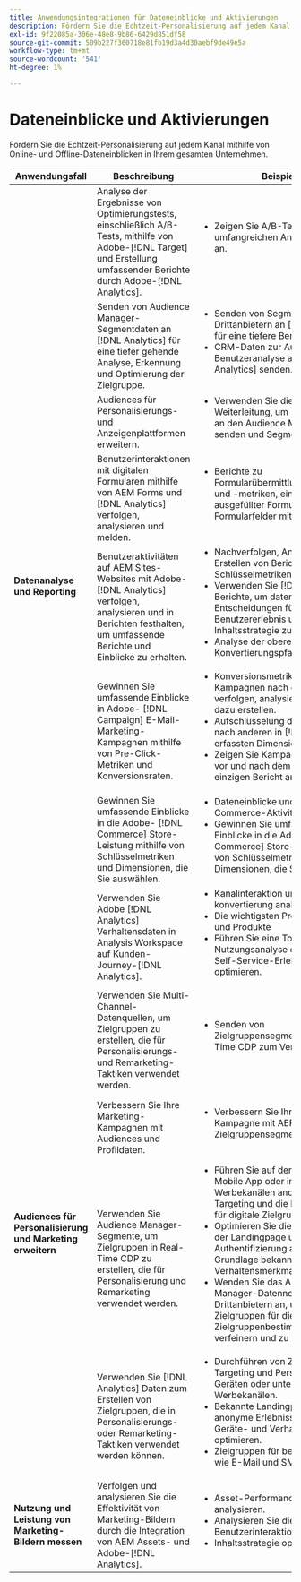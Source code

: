 ```yaml
---
title: Anwendungsintegrationen für Dateneinblicke und Aktivierungen
description: Fördern Sie die Echtzeit-Personalisierung auf jedem Kanal mithilfe von Online- und Offline-Dateneinblicken in Ihrem gesamten Unternehmen.
exl-id: 9f22085a-306e-48e8-9b86-6429d851df58
source-git-commit: 509b227f360718e81fb19d3a4d30aebf9de49e5a
workflow-type: tm+mt
source-wordcount: '541'
ht-degree: 1%

---
```


# Dateneinblicke und Aktivierungen

Fördern Sie die Echtzeit-Personalisierung auf jedem Kanal mithilfe von Online- und Offline-Dateneinblicken in Ihrem gesamten Unternehmen.

<table>

<thead>
    <tr>
      <th>Anwendungsfall</th>
      <th>Beschreibung</th>
      <th>Beispiele</th>
      <th>Anwendungen</th>
    </tr>
  </thead>

<tbody>
  <!--  ROW 2  -->
 <tr>
   <td rowspan="8"><b>Datenanalyse und Reporting</b></td>

<!--  ROW 2a  -->
<td>Analyse der Ergebnisse von Optimierungstests, einschließlich A/B-Tests, mithilfe von Adobe-[!DNL Target] und Erstellung umfassender Berichte durch Adobe-[!DNL Analytics].</td>
   <td><ul style="margin-top: 0;">
        <li>Zeigen Sie A/B-Testergebnisse in umfangreichen Analyseberichten an.</li>
       </ul></td>
   <td><a href="../integrations-between-applications/target/target-analytics.md" target="_blank" rel="noopener noreferrer">[!DNL Target] und [!DNL Analytics]</a></td>
  </tr>

<!--  ROW 2b  -->
<tr>
   <td>Senden von Audience Manager-Segmentdaten an [!DNL Analytics] für eine tiefer gehende Analyse, Erkennung und Optimierung der Zielgruppe.</td>
    <td><ul style="margin-top: 0;">
        <li>Senden von Segmentdaten von Drittanbietern an [!DNL Analytics] für eine tiefere Benutzeranalyse.</li>
        <li>CRM-Daten zur Aufnahme in die Benutzeranalyse an [!DNL Analytics] senden.</li>
       </ul></td>
   <td><a href="../integrations-between-applications/aam/aam-analytics.md" target="_blank" rel="noopener noreferrer">Audience Manager und [!DNL Analytics]</a></td>
 </tr>

<!--  ROW 2c -->
<tr>
   <td>Audiences für Personalisierungs- und Anzeigenplattformen erweitern.</td>
    <td><ul style="margin-top: 0;">
        <li>Verwenden Sie die Server-seitige Weiterleitung, um [!DNL Analytics] an den Audience Manager zu senden und Segmente zu erstellen.</li>
       </ul></td>
   <td><a href="../integrations-between-applications/aam/aam-analytics.md" target="_blank" rel="noopener noreferrer">Audience Manager und [!DNL Analytics]</a></td>
 </tr>

<!--  ROW 2d  -->
<tr>
   <td>Benutzerinteraktionen mit digitalen Formularen mithilfe von AEM Forms und [!DNL Analytics] verfolgen, analysieren und melden. </td>
   <td><ul style="margin-top: 0;">
        <li>Berichte zu Formularübermittlungsdimensionen und -metriken, einschließlich ausgefüllter Formularfelder und Formularfelder mit Fehlern.</li>
       </ul></td>
   <td><a href="../integrations-between-applications/experience-manager/experience-manager-analytics.md" target="_blank" rel="noopener noreferrer">AEM Forms und [!DNL Analytics]</a></td>
 </tr>

<!--  ROW 2e  -->
<tr>
   <td>Benutzeraktivitäten auf AEM Sites-Websites mit Adobe-[!DNL Analytics] verfolgen, analysieren und in Berichten festhalten, um umfassende Berichte und Einblicke zu erhalten.</td>
   <td><ul style="margin-top: 0;">
        <li>Nachverfolgen, Analysieren und Erstellen von Berichten zu Schlüsselmetriken für Site-Seiten.</li>
        <li>Verwenden Sie [!DNL Analytics] Berichte, um datengesteuerte Entscheidungen für das Benutzererlebnis und die Inhaltsstrategie zu treffen.</li>
        <li>Analyse der oberen und unteren Konvertierungspfade.</li>
       </ul></td>
   <td><a href="../integrations-between-applications/experience-manager/experience-manager-analytics.md" target="_blank" rel="noopener noreferrer">AEM Sites und [!DNL Analytics]</a></td>
 </tr>

<!--  ROW 2f  -->
<tr>
   <td>Gewinnen Sie umfassende Einblicke in Adobe- [!DNL Campaign] E-Mail-Marketing-Kampagnen mithilfe von Pre-Click-Metriken und Konversionsraten.</td>
   <td><ul style="margin-top: 0;">
        <li>Konversionsmetriken für E-Mail-Kampagnen nach einem Klick verfolgen, analysieren und Berichte dazu erstellen.</li>
        <li>Aufschlüsselung der Kampagnen nach anderen in [!DNL Analytics] erfassten Dimensionen.</li>
        <li>Zeigen Sie Kampagnenmetriken vor und nach dem Klick in einem einzigen Bericht an.</li>
       </ul></td>
   <td><a href="../integrations-between-applications/campaign/campaign-analytics.md" target="_blank" rel="noopener noreferrer">[!DNL Campaign] und [!DNL Analytics]</a></td>
 </tr>

<!--  ROW 2g  -->
<tr>
   <td>Gewinnen Sie umfassende Einblicke in die Adobe- [!DNL Commerce] Store-Leistung mithilfe von Schlüsselmetriken und Dimensionen, die Sie auswählen.</td>
   <td><ul style="margin-top: 0;">
        <li>Dateneinblicke und Berichte zu Commerce-Aktivitäten.</li>
        <li>Gewinnen Sie umfassende Einblicke in die Adobe- [!DNL Commerce] Store-Leistung mithilfe von Schlüsselmetriken und Dimensionen, die Sie auswählen.</li>
       </ul></td>
   <td><a href="../integrations-between-applications/commerce/commerce-analytics.md" target="_blank" rel="noopener noreferrer">[!DNL Commerce] und [!DNL Analytics]</a></td>
 </tr>

<!--  ROW 2h  -->
<tr>
   <td>Verwenden Sie Adobe [!DNL Analytics] Verhaltensdaten in Analysis Workspace auf Kunden-Journey-[!DNL Analytics].</td>
   <td><ul style="margin-top: 0;">
        <li>Kanalinteraktion und -konvertierung analysieren.</li>
        <li>Die wichtigsten Produktkategorien und Produkte</li>
        <li>Führen Sie eine Tool-Nutzungsanalyse durch, um die Self-Service-Erlebnisse zu optimieren.</li>
       </ul></td>
   <td><a href="../integrations-between-applications/analytics/analytics-customer-journey-analytics.md" target="_blank" rel="noopener noreferrer">[!DNL Analytics] und Kunden-Journey [!DNL Analytics]</a></td>
 </tr>


<!--  Row 3  -->
<tr>
  <td rowspan="5"><b>Audiences für Personalisierung und Marketing erweitern</b></td>
 </tr>

<!--  ROW 3a  -->
<tr>
  <td>Verwenden Sie Multi-Channel-Datenquellen, um Zielgruppen zu erstellen, die für Personalisierungs- und Remarketing-Taktiken verwendet werden.</td>
  <td><ul style="margin-top: 0;"><li>Senden von Zielgruppensegmenten an Real-Time CDP zum Versand an Ziele</li>
     </ul></td>
  <td><a href="../integrations-between-applications/rtcdp/rtcdp-cja.md" target="_blank" rel="noopener noreferrer">Kunden-Journey-[!DNL Analytics] und Echtzeit-Kundendaten [!DNL Platform]</a></td>
 </tr>

<!--  ROW 3c  -->
<tr>
  <td>Verbessern Sie Ihre Marketing-Kampagnen mit Audiences und Profildaten.</td>
  <td><ul style="margin-top: 0;">
        <li>Verbessern Sie Ihre Marketing-Kampagne mit AEP-Daten für die Zielgruppensegmentierung.</li>
      </ul></td>
   <td><a href="../integrations-between-applications/campaign/campaign-rtcdp.md">[!DNL Campaign] v8 und Echtzeit-Kundendaten [!DNL Platform]</a></td>
 </tr>

<!--  ROW 3d  -->
<tr>
  <td>Verwenden Sie Audience Manager-Segmente, um Zielgruppen in Real-Time CDP zu erstellen, die für Personalisierung und Remarketing verwendet werden.</td>
  <td><ul style="margin-top: 0;">
        <li>Führen Sie auf der Website, in der Mobile App oder in unterstützten Werbekanälen anonym das Targeting und die Personalisierung für digitale Zielgruppen durch.</li>
        <li>Optimieren Sie die Erlebnisse auf der Landingpage und vor der Authentifizierung auf der Grundlage bekannter Geräte- und Verhaltensmerkmale.</li>
        <li>Wenden Sie das Audience Manager-Datennetzwerk von Drittanbietern an, um Ihre Zielgruppen für die Zielgruppenbestimmung weiter zu verfeinern und zu erweitern.</li>
      </ul></td>
  <td><a href="../integrations-between-applications/aam/aam-rtcdp.md" target="_blank" rel="noopener noreferrer">Audience Manager- und Echtzeit-Kundendaten [!DNL Platform]</a></td>
 </tr>

<!--  ROW 3e  -->
<td>Verwenden Sie [!DNL Analytics] Daten zum Erstellen von Zielgruppen, die in Personalisierungs- oder Remarketing-Taktiken verwendet werden können.</td>
   <td><ul style="margin-top: 0;"><li>Durchführen von Zielgruppen-Targeting und Personalisierung auf Geräten oder unterstützten Werbekanälen.</li>
           <li>Bekannte Landingpages und anonyme Erlebnisse basierend auf Geräte- und Verhaltensattributen optimieren.</li>
           <li>Zielgruppen für bekannte Kanäle wie E-Mail und SMS aktivieren.</li>
        </ul></td>
   <td><a href="../integrations-between-applications/analytics/analytics-rtcdp.md" target="_blank" rel="noopener noreferrer">[!DNL Analytics] und Echtzeit-Kundendaten [!DNL Platform]</a></td>


<!--  ROW 4  -->
<tr>
   <td><b>Nutzung und Leistung von Marketing-Bildern messen</b></td>
   <td>Verfolgen und analysieren Sie die Effektivität von Marketing-Bildern durch die Integration von AEM Assets- und Adobe-[!DNL Analytics].</td>
   <td><ul style="margin-top: 0;"><li>Asset-Performance verfolgen und analysieren.</li>
           <li>Analysieren Sie die Benutzerinteraktion.</li>
           <li>Inhaltsstrategie optimieren.</li>
        </ul></td>
   <td><a href="../integrations-between-applications/experience-manager/experience-manager-analytics.md" target="_blank" rel="noopener noreferrer">AEM Assets und [!DNL Analytics]</a></td>
 </tr>
 </tbody>
 </table>
